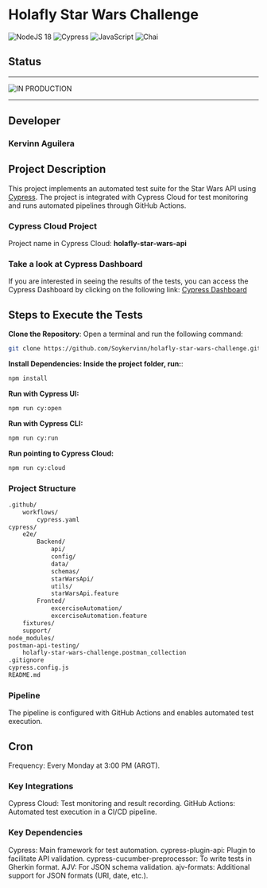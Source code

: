 # Holafly Star Wars Challenge

![NodeJS 18](https://img.shields.io/badge/node.js|18-6DA55F?style=for-the-badge&logo=node.js&logoColor=white)  ![Cypress](https://img.shields.io/badge/Cypress-17202C?style=for-the-badge&logo=cypress&logoColor=white) ![JavaScript](https://img.shields.io/badge/JavaScript-F7DF1E?style=for-the-badge&logo=javascript&logoColor=black) ![Chai](https://img.shields.io/badge/Chai-A30701?style=for-the-badge&logo=chai&logoColor=white)

## Status

* * *

![IN PRODUCTION](https://img.shields.io/badge/IN_PRODUCTION-1983fc?style=for-the-badge)

* * *

## Developer

### Kervinn Aguilera

## Project Description

This project implements an automated test suite for the Star Wars API using [Cypress](https://www.cypress.io/). The project is integrated with Cypress Cloud for test monitoring and runs automated pipelines through GitHub Actions.

### Cypress Cloud Project

Project name in Cypress Cloud: **holafly-star-wars-api**

### Take a look at Cypress Dashboard

If you are interested in seeing the results of the tests, you can access the Cypress Dashboard by clicking on the following link: [Cypress Dashboard](https://cloud.cypress.io/projects/du2hbz/branches/main/runs)

## Steps to Execute the Tests

**Clone the Repository**:
Open a terminal and run the following command:

```bash
git clone https://github.com/Soykervinn/holafly-star-wars-challenge.git

```

**Install Dependencies: Inside the project folder, run:**:

```bash
npm install
```

**Run with Cypress UI:**

```bash
npm run cy:open
```

**Run with Cypress CLI:**

```bash
npm run cy:run
```

**Run pointing to Cypress Cloud:**

 ```bash
npm run cy:cloud
```

### Project Structure

```bash
.github/
    workflows/
        cypress.yaml
cypress/
    e2e/
        Backend/
            api/
            config/
            data/
            schemas/
            starWarsApi/
            utils/
            starWarsApi.feature
        Fronted/
            excerciseAutomation/
            excerciseAutomation.feature
    fixtures/
    support/
node_modules/
postman-api-testing/
    holafly-star-wars-challenge.postman_collection
.gitignore
cypress.config.js
README.md

```

### Pipeline

The pipeline is configured with GitHub Actions and enables automated test execution.

## Cron

Frequency: Every Monday at 3:00 PM (ARGT).

### Key Integrations

Cypress Cloud: Test monitoring and result recording.
GitHub Actions: Automated test execution in a CI/CD pipeline.

### Key Dependencies

Cypress: Main framework for test automation.
cypress-plugin-api: Plugin to facilitate API validation.
cypress-cucumber-preprocessor: To write tests in Gherkin format.
AJV: For JSON schema validation.
ajv-formats: Additional support for JSON formats (URI, date, etc.).
